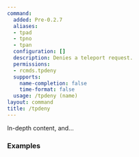 ```yaml
---
command:
  added: Pre-0.2.7
  aliases:
  - tpad
  - tpno
  - tpan
  configuration: []
  description: Denies a teleport request.
  permissions:
  - rcmds.tpdeny
  supports:
    name-completion: false
    time-format: false
  usage: /tpdeny (name)
layout: command
title: /tpdeny
---
```


In-depth content, and...

### Examples

